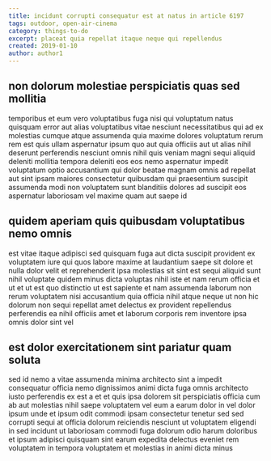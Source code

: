 ```yaml
---
title: incidunt corrupti consequatur est at natus in article 6197
tags: outdoor, open-air-cinema
category: things-to-do
excerpt: placeat quia repellat itaque neque qui repellendus
created: 2019-01-10
author: author1
---
```


## non dolorum molestiae perspiciatis quas sed mollitia

temporibus et eum vero voluptatibus fuga nisi qui voluptatum natus quisquam error aut alias voluptatibus vitae nesciunt necessitatibus qui ad ex molestias cumque atque assumenda quia maxime dolores voluptatum rerum rem est quis ullam aspernatur ipsum quo aut quia officiis aut ut alias nihil deserunt perferendis nesciunt omnis nihil quis veniam magni sequi aliquid deleniti mollitia tempora deleniti eos eos nemo aspernatur impedit voluptatum optio accusantium qui dolor beatae magnam omnis ad repellat aut sint ipsam maiores consectetur quibusdam qui praesentium suscipit assumenda modi non voluptatem sunt blanditiis dolores ad suscipit eos aspernatur laboriosam vel maxime quam aut saepe id

## quidem aperiam quis quibusdam voluptatibus nemo omnis

est vitae itaque adipisci sed quisquam fuga aut dicta suscipit provident ex voluptatem iure qui quos labore maxime at laudantium saepe sit dolore et nulla dolor velit et reprehenderit ipsa molestias sit sint est sequi aliquid sunt nihil voluptate quidem minus dicta voluptas nihil iste et nam rerum officia et ut et ut est quo distinctio ut est sapiente et nam assumenda laborum non rerum voluptatem nisi accusantium quia officia nihil atque neque ut non hic dolorum non sequi repellat amet delectus ex provident repellendus perferendis ea nihil officiis amet et laborum corporis rem inventore ipsa omnis dolor sint vel

## est dolor exercitationem sint pariatur quam soluta

sed id nemo a vitae assumenda minima architecto sint a impedit consequatur officia nemo dignissimos animi dicta fuga omnis architecto iusto perferendis ex est a et et quis ipsa dolorem sit perspiciatis officia cum ab aut molestias nihil saepe voluptatem vel eum a earum dolor in vel dolor ipsum unde et ipsum odit commodi ipsam consectetur tenetur sed sed corrupti sequi at officia dolorum reiciendis nesciunt ut voluptatem eligendi in sed incidunt ut laboriosam commodi fuga dolorum odio harum doloribus et ipsum adipisci quisquam sint earum expedita delectus eveniet rem voluptatem in tempora voluptatem et molestias in animi dicta minus
